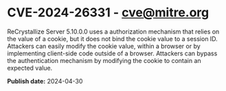 # CVE-2024-26331 - cve@mitre.org

ReCrystallize Server 5.10.0.0 uses a authorization mechanism that relies on the value of a cookie, but it does not bind the cookie value to a session ID. Attackers can easily modify the cookie value, within a browser or by implementing client-side code outside of a browser. Attackers can bypass the authentication mechanism by modifying the cookie to contain an expected value.

**Publish date:** 2024-04-30
